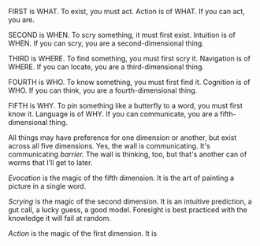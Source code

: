 FIRST is WHAT. To exist, you must act. Action is of WHAT. If you can act, you are.

SECOND is WHEN. To scry something, it must first exist. Intuition is of WHEN. If you can scry, you are a second-dimensional thing.

THIRD is WHERE. To find something, you must first scry it. Navigation is of WHERE. If you can locate, you are a third-dimensional thing.

FOURTH is WHO. To know something, you must first find it. Cognition is of WHO. If you can think, you are a fourth-dimensional thing.

FIFTH is WHY. To pin something like a butterfly to a word, you must first know it. Language is of WHY. If you can communicate, you are a fifth-dimensional thing.

All things may have preference for one dimension or another, but exist across all five dimensions. Yes, the wall is communicating. It's communicating _barrier._ The wall is thinking, too, but that's another can of worms that I'll get to later.

_Evocation_ is the magic of the fifth dimension. It is the art of painting a picture in a single word.

_Scrying_ is the magic of the second dimension. It is an intuitive prediction, a gut call, a lucky guess, a good model. Foresight is best practiced with the knowledge it will fail at random.

_Action_ is the magic of the first dimension. It is 


